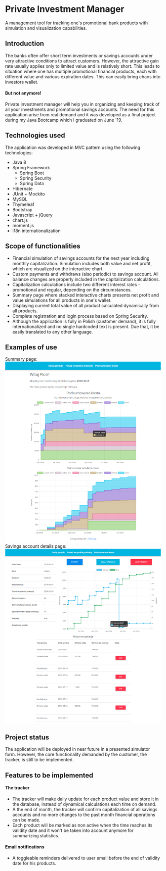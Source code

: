 # Private Investment Manager
A management tool for tracking one's promotional bank products with simulation and visualization capabilities.
## Introduction
The banks often offer short term investments or savings accounts under very attractive conditions to attract customers. However, the attractive gain rate usually applies only to limited value and is relatively short. This leads to situation where one has multiple promotional financial products, each with different value and various expiration dates. This can easily bring chaos into investors wallet.
#### But not anymore!
Private investment manager will help you in organizing and keeping track of all your investments and promotional savings accounts. The need for this application arise from real demand and it was developed as a final project during my Java Bootcamp which I graduated on June '19.
## Technologies used  
The application was developed in MVC pattern using the following technologies:   
- Java 8
- Spring Framework  
  - Spring Boot  
  - Spring Security
  - Spring Data  
- Hibernate  
- JUnit + Mockito 
- MySQL  
- Thymeleaf
- Bootstrap  
- Javascript + jQuery  
- chart.js  
- moment.js
- i18n internationalization
## Scope of functionalities
- Financial simulation of savings accounts for the next year including monthly capitalization. Simulation includes both value and net profit, which are visualized on the interactive chart. 
- Custom payments and withdraws (also periodic) to savings account. All balance changes are properly included in the capitalization calculations.
- Capitalization calculations include two different interest rates - promotional and regular, depending on the circumstances.
- Summary page where stacked interactive charts presents net profit and value simulations for all products in one's wallet. 
- Displaying current total value of all product calculated dynamically from all products. 
- Complete registration and login process based on Spring Security.
- Although the application is fully in Polish (customer demand), it is fully internationalized and no single hardcoded text is present. Due that, it be easily translated to any other language.
## Examples of use
Summary page:
![summary-screen](img/summary.png)
Savings account details page:
![details-screen](img/details.png)
## Project status
The application will be deployed in near future in a presented simulator form. However, the core functionality demanded by the customer, the tracker, is still to be implemented. 
## Features to be implemented
#### The tracker
- The tracker will make daily update for each product value and store it in the database, instead of dynamical calculations each time on demand. 
- A the end of month, the tracker will confirm capitalization of all savings accounts and no more changes to the past month financial operations can be made.
- Each product will be marked as non active when the time reaches its validity date and it won't be taken into account anymore for summarizing statistics.
#### Email notifications
- A toggleable reminders delivered to user email before the end of validity date for his products.

